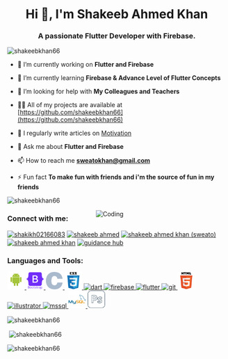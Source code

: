 <h1 align="center">Hi 👋, I'm Shakeeb Ahmed Khan</h1>
<h3 align="center">A passionate Flutter Developer with Firebase.</h3>           

<p align="left"> <img src="https://komarev.com/ghpvc/?username=shakeebkhan66&label=Profile%20views&color=0e75b6&style=flat" alt="shakeebkhan66" /> </p>

- 🔭 I’m currently working on **Flutter and Firebase**

- 🌱 I’m currently learning **Firebase & Advance Level of Flutter Concepts**

- 🤝 I’m looking for help with **My Colleagues and Teachers**

- 👨‍💻 All of my projects are available at [https://github.com/shakeebkhan66](https://github.com/shakeebkhan66)

- 📝 I regularly write articles on [Motivation](Motivation)

- 💬 Ask me about **Flutter and Firebase**

- 📫 How to reach me **sweatokhan@gmail.com**

- ⚡ Fun fact **To make fun with friends and i'm the source of fun in my friends**
<p align="left"> <img src="https://komarev.com/ghpvc/?username=shakeebkhan66&label=Profile%20views&color=129e00&style=plastic" alt="shakeebkhan66" /> </p>
<img align="right" alt="Coding" width="300" src="https://cdn.dribbble.com/users/2646423/screenshots/5507196/computer.gif">  
<h3 align="left">Connect with me:</h3>
<p align="left">
<a href="https://twitter.com/shakikh02166083" target="blank"><img align="center" src="https://cdn.jsdelivr.net/npm/simple-icons@3.0.1/icons/twitter.svg" alt="shakikh02166083" height="30" width="40" /></a>
<a href="https://linkedin.com/in/shakeeb ahmed" target="blank"><img align="center" src="https://cdn.jsdelivr.net/npm/simple-icons@3.0.1/icons/linkedin.svg" alt="shakeeb ahmed" height="30" width="40" /></a>
<a href="https://fb.com/shakeeb ahmed khan (sweato)" target="blank"><img align="center" src="https://cdn.jsdelivr.net/npm/simple-icons@3.0.1/icons/facebook.svg" alt="shakeeb ahmed khan (sweato)" height="30" width="40" /></a>
<a href="https://instagram.com/shakeeb ahmed khan" target="blank"><img align="center" src="https://cdn.jsdelivr.net/npm/simple-icons@3.0.1/icons/instagram.svg" alt="shakeeb ahmed khan" height="30" width="40" /></a>
<a href="https://www.youtube.com/c/guidance hub" target="blank"><img align="center" src="https://cdn.jsdelivr.net/npm/simple-icons@3.0.1/icons/youtube.svg" alt="guidance hub" height="30" width="40" /></a>
</p>

<h3 align="left">Languages and Tools:</h3>
<p align="left"> <a href="https://developer.android.com" target="_blank"> <img src="https://raw.githubusercontent.com/devicons/devicon/master/icons/android/android-original-wordmark.svg" alt="android" width="40" height="40"/> </a> <a href="https://getbootstrap.com" target="_blank"> <img src="https://raw.githubusercontent.com/devicons/devicon/master/icons/bootstrap/bootstrap-plain-wordmark.svg" alt="bootstrap" width="40" height="40"/> </a> <a href="https://www.cprogramming.com/" target="_blank"> <img src="https://raw.githubusercontent.com/devicons/devicon/master/icons/c/c-original.svg" alt="c" width="40" height="40"/> </a> <a href="https://www.w3schools.com/css/" target="_blank"> <img src="https://raw.githubusercontent.com/devicons/devicon/master/icons/css3/css3-original-wordmark.svg" alt="css3" width="40" height="40"/> </a> <a href="https://dart.dev" target="_blank"> <img src="https://www.vectorlogo.zone/logos/dartlang/dartlang-icon.svg" alt="dart" width="40" height="40"/> </a> <a href="https://firebase.google.com/" target="_blank"> <img src="https://www.vectorlogo.zone/logos/firebase/firebase-icon.svg" alt="firebase" width="40" height="40"/> </a> <a href="https://flutter.dev" target="_blank"> <img src="https://www.vectorlogo.zone/logos/flutterio/flutterio-icon.svg" alt="flutter" width="40" height="40"/> </a> <a href="https://git-scm.com/" target="_blank"> <img src="https://www.vectorlogo.zone/logos/git-scm/git-scm-icon.svg" alt="git" width="40" height="40"/> </a> <a href="https://www.w3.org/html/" target="_blank"> <img src="https://raw.githubusercontent.com/devicons/devicon/master/icons/html5/html5-original-wordmark.svg" alt="html5" width="40" height="40"/> </a> <a href="https://www.adobe.com/in/products/illustrator.html" target="_blank"> <img src="https://www.vectorlogo.zone/logos/adobe_illustrator/adobe_illustrator-icon.svg" alt="illustrator" width="40" height="40"/> </a> <a href="https://www.microsoft.com/en-us/sql-server" target="_blank"> <img src="https://cdn.worldvectorlogo.com/logos/microsoft-sql-server.svg" alt="mssql" width="40" height="40"/> </a> <a href="https://www.mysql.com/" target="_blank"> <img src="https://raw.githubusercontent.com/devicons/devicon/master/icons/mysql/mysql-original-wordmark.svg" alt="mysql" width="40" height="40"/> </a> <a href="https://www.photoshop.com/en" target="_blank"> <img src="https://raw.githubusercontent.com/devicons/devicon/master/icons/photoshop/photoshop-line.svg" alt="photoshop" width="40" height="40"/> </a> </p>

<p><img align="center" src="https://github-readme-stats.vercel.app/api/top-langs?username=shakeebkhan66&show_icons=true&locale=en&layout=compact" alt="shakeebkhan66" /></p>

<p>&nbsp;<img align="center" src="https://github-readme-stats.vercel.app/api?username=shakeebkhan66&show_icons=true&locale=en" alt="shakeebkhan66" /></p>

<p><img align="center" src="https://github-readme-streak-stats.herokuapp.com/?user=shakeebkhan66&" alt="shakeebkhan66" /></p>
